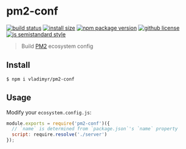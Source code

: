 # pm2-conf 
[![build status](https://badgen.net/travis/vladimyr/pm2-conf/master)](https://travis-ci.com/vladimyr/pm2-conf) [![install size](https://badgen.net/packagephobia/install/{{name})](https://packagephobia.now.sh/result?p={{name}) [![npm package version](https://badgen.net/npm/v/pm2-conf)](https://npm.im/pm2-conf) [![github license](https://badgen.net/github/license/vladimyr/pm2-conf)](https://github.com/vladimyr/pm2-conf/blob/master/LICENSE) [![js semistandard style](https://badgen.net/badge/code%20style/semistandard/pink)](https://github.com/Flet/semistandard)

> Build [PM2](https://github.com/Unitech/pm2) ecosystem config

## Install
```
$ npm i vladimyr/pm2-conf
```

## Usage

Modify your `ecosystem.config.js`:
```js
module.exports = require('pm2-conf')({
  // `name` is determined from `package.json`'s `name` property
  script: require.resolve('./server') 
});
```

